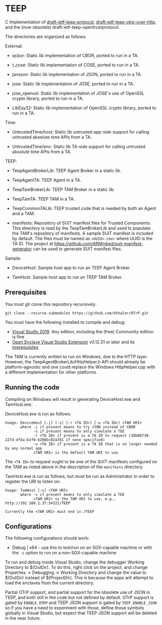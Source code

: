 # TEEP

C Implementation of [draft-ietf-teep-protocol](https://tools.ietf.org/html/draft-ietf-teep-protocol/),
[draft-ietf-teep-otrp-over-http](https://tools.ietf.org/html/draft-ietf-teep-otrp-over-http), and the (now obsolete) draft-ietf-teep-opentrustprotocol.

The directories are organized as follows.

External:

* qcbor: Static lib implementation of CBOR, ported to run in a TA.

* t\_cose: Static lib implementation of COSE, ported to run in a TA.

* jansson: Static lib implementation of JSON, ported to run in a TA.

* jose: Static lib implementation of JOSE, ported to run in a TA.

* jose\_openssl: Static lib implementation of JOSE's use of OpenSSL crypto library, ported to run in a TA.

* LibEay32: Static lib implementation of OpenSSL crypto library, ported to run in a TA.

Time:

* UntrustedTime/host: Static lib untrusted app-side support for calling untrusted absolute time APIs from a TA.

* UntrustedTime/enc: Static lib TA-side support for calling untrusted absolute time APIs from a TA.

TEEP:

* TeepAgentBrokerLib: TEEP Agent Broker in a static lib.

* TeepAgentTA: TEEP Agent in a TA.

* TeepTamBrokerLib: TEEP TAM Broker in a static lib.

* TeepTamTA: TEEP TAM in a TA.

* TeepCommonTALib: TEEP trusted code that is needed by both an Agent and a TAM.

* manifests: Repository of SUIT manifest files for Trusted Components. This
  directory is read by the TeepTamBrokerLib and used to populate the TAM's
  repository of manifests.  A sample SUIT manifest is included by default.
  The files must be named as `<UUID>.cbor` where UUID is the TA ID.
  The project at https://github.com/ARMmbed/suit-manifest-generator
  can be used to generate SUIT manifest files.

Sample:

* DeviceHost: Sample host app to run an TEEP Agent Broker.

* TamHost: Sample host app to run an TEEP TAM Broker.

## Prerequisites

You must git clone this repository recursively:

```
git clone --recurse-submodules https://github.com/dthaler/OTrP.git
```

You must have the following installed to compile and debug:
* [Visual Studio 2019](https://visualstudio.microsoft.com/). Any edition, including the (free) Community edition is fine
* [Open Enclave Visual Studio Extension](https://marketplace.visualstudio.com/items?itemName=MS-TCPS.OpenEnclaveSDK-VSIX) v0.12.31 or later
and its [prerequisites](https://github.com/dthaler/openenclave/blob/master/docs/GettingStartedDocs/VisualStudioWindows.md)

The TAM is currently written to run on Windows, due to the HTTP layer.
However, the TeepAgentBrokerLib/HttpHelper.h API should already be
platform-agnostic and one could replace the Windows HttpHelper.cpp with 
a different implementation for other platforms.

## Running the code

Compiling on Windows will result in generating DeviceHost.exe and TamHost.exe.

DeviceHost.exe is run as follows:

```
Usage: DeviceHost [-j] [-s] [-r <TA ID>] [-u <TA ID>] <TAM URI>
       where -j if present means to try JSON instead of CBOR
             -s if present means to only simulate a TEE
             -r <TA ID> if present is a TA ID to request (38b08738-227d-4f6a-b1f0-b208bc02a781 if none specified)
             -u <TA ID> if present is a TA ID that is no longer needed by any normal app
             <TAM URI> is the default TAM URI to use
```

The `<TA ID>` to request ought to be one of the SUIT manifests configured
on the TAM as noted above in the description of the `manifests` directory.

TamHost.exe is run as follows, but must be run as Administrator in order to
register the URI to listen on:

```
Usage: TamHost [-s] <TAM URI>
       where -s if present means to only simulate a TEE
             <TAM URI> is the TAM URI to use, e.g., http://192.168.1.37:54321/TEEP

Currently the <TAM URI> must end in /TEEP
```

## Configurations

The following configurations should work:

* Debug | x64 - use this to test/run on an SGX-capable machine
                or with the `-s` option to run on a non-SGX-capable machine

To run and debug inside Visual Studio, change the debugger Working Directory
to $(OutDir).  To do this, right click on the project,
and change Properties -> Debugging -> Working Directory and change the
value to $(OutDir) instead of $(ProjectDir).  This is because the apps
will attempt to load the enclaves from the current directory.

Partial OTrP support, and partial support for the obsolete use of JSON
in TEEP, and both still in the code but not defined by default.
OTrP support is gated by `ENABLE_OTRP` and TEEP JSON support is gated by
`TEEP_ENABLE_JSON` so if you have a need to experiment with those, define
those symbols globally in Visual Studio, but expect that TEEP JSON support
will be deleted in the near future.

